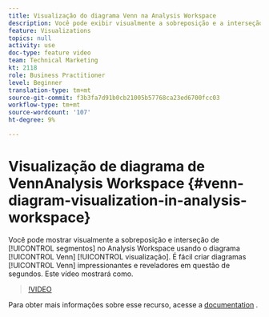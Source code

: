 ```yaml
---
title: Visualização do diagrama Venn na Analysis Workspace
description: Você pode exibir visualmente a sobreposição e a interseção dos segmentos no Analysis Workspace usando a visualização de diagrama Venn. É fácil criar diagramas Venn impressionantes e reveladores em questão de segundos. Este vídeo mostrará como.
feature: Visualizations
topics: null
activity: use
doc-type: feature video
team: Technical Marketing
kt: 2118
role: Business Practitioner
level: Beginner
translation-type: tm+mt
source-git-commit: f3b3fa7d91b0cb21005b57768ca23ed6700fcc03
workflow-type: tm+mt
source-wordcount: '107'
ht-degree: 9%

---
```



#  Visualização de   diagrama de VennAnalysis Workspace  {#venn-diagram-visualization-in-analysis-workspace}

Você pode mostrar visualmente a sobreposição e interseção de [!UICONTROL segmentos] no Analysis Workspace usando o diagrama [!UICONTROL Venn] [!UICONTROL visualização]. É fácil criar diagramas [!UICONTROL Venn] impressionantes e reveladores em questão de segundos. Este vídeo mostrará como.

>[!VIDEO](https://video.tv.adobe.com/v/23987/?quality=12)

Para obter mais informações sobre esse recurso, acesse a [documentation](https://marketing.adobe.com/resources/help/pt_BR/analytics/analysis-workspace/venn.html) .
